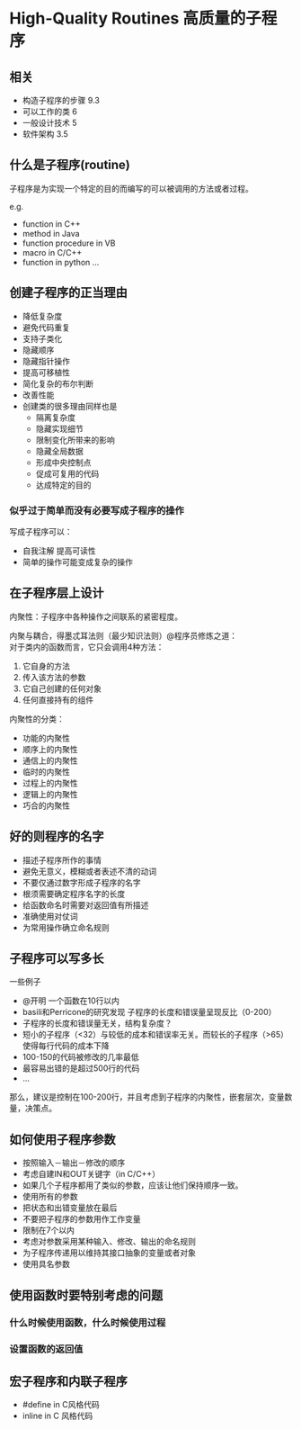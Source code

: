 # High-Quality Routines 高质量的子程序

## 相关
* 构造子程序的步骤 9.3
* 可以工作的类 6
* 一般设计技术 5
* 软件架构 3.5

## 什么是子程序(routine)
子程序是为实现一个特定的目的而编写的可以被调用的方法或者过程。

e.g.  

* function in C++
* method in Java
* function procedure in VB 
* macro in C/C++
* function in python ...

## 创建子程序的正当理由
* 降低复杂度
* 避免代码重复
* 支持子类化
* 隐藏顺序
* 隐藏指针操作
* 提高可移植性
* 简化复杂的布尔判断
* 改善性能
* 创建类的很多理由同样也是
    * 隔离复杂度
    * 隐藏实现细节
    * 限制变化所带来的影响
    * 隐藏全局数据
    * 形成中央控制点
    * 促成可复用的代码
    * 达成特定的目的

### 似乎过于简单而没有必要写成子程序的操作
写成子程序可以：
* 自我注解 提高可读性
* 简单的操作可能变成复杂的操作


## 在子程序层上设计
内聚性：子程序中各种操作之间联系的紧密程度。  

内聚与耦合，得墨忒耳法则（最少知识法则）@程序员修炼之道：  
对于类内的函数而言，它只会调用4种方法：
1. 它自身的方法
2. 传入该方法的参数
3. 它自己创建的任何对象
4. 任何直接持有的组件


内聚性的分类：
* 功能的内聚性
* 顺序上的内聚性
* 通信上的内聚性
* 临时的内聚性
* 过程上的内聚性
* 逻辑上的内聚性
* 巧合的内聚性

## 好的则程序的名字
* 描述子程序所作的事情
* 避免无意义，模糊或者表述不清的动词
* 不要仅通过数字形成子程序的名字
* 根须需要确定程序名字的长度
* 给函数命名时需要对返回值有所描述
* 准确使用对仗词
* 为常用操作确立命名规则

## 子程序可以写多长
一些例子
* @开明 一个函数在10行以内
* basili和Perricone的研究发现 子程序的长度和错误量呈现反比（0-200）
* 子程序的长度和错误量无关，结构复杂度？
* 短小的子程序（<32）与较低的成本和错误率无关。而较长的子程序（>65）使得每行代码的成本下降
* 100-150的代码被修改的几率最低
* 最容易出错的是超过500行的代码
* ...

那么，建议是控制在100-200行，并且考虑到子程序的内聚性，嵌套层次，变量数量，决策点。

## 如何使用子程序参数

* 按照输入－输出－修改的顺序
* 考虑自建IN和OUT关键字（in C/C++）
* 如果几个子程序都用了类似的参数，应该让他们保持顺序一致。
* 使用所有的参数
* 把状态和出错变量放在最后
* 不要把子程序的参数用作工作变量
* 限制在7个以内
* 考虑对参数采用某种输入、修改、输出的命名规则
* 为子程序传递用以维持其接口抽象的变量或者对象
* 使用具名参数

## 使用函数时要特别考虑的问题
### 什么时候使用函数，什么时候使用过程
### 设置函数的返回值

## 宏子程序和内联子程序
* #define in C风格代码
* inline in C 风格代码
